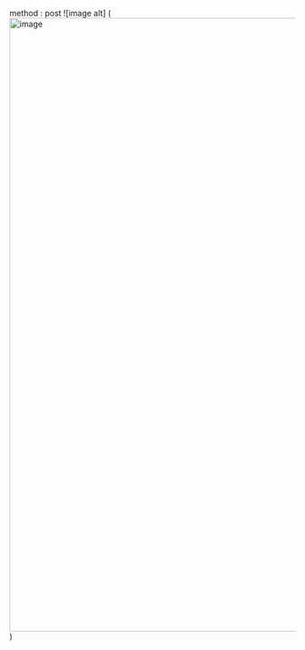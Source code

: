 method : post
![image alt] (<img width="1920" height="1080" alt="image" src="https://github.com/user-attachments/assets/1f99c056-b57e-4627-a57a-6e40ffe1e3c3" />
)
